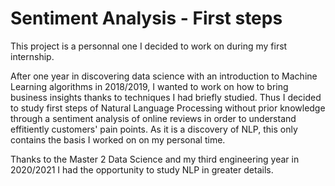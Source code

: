 # Sentiment Analysis - First steps
This project is a personnal one I decided to work on during my first internship. 

After one year in discovering data science with an introduction to Machine Learning algorithms in 2018/2019, I wanted to work on how to bring business insights thanks to techniques I had briefly studied. Thus I decided to study first steps of Natural Language Processing without prior knowledge through a sentiment analysis of online reviews in order to understand effitiently customers' pain points. As it is a discovery of NLP, this only contains the basis I worked on on my personal time. 

Thanks to the Master 2 Data Science and my third engineering year in 2020/2021 I had the opportunity to study NLP in greater details. 
